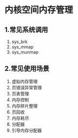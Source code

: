 # 内核空间内存管理

## 1.常见系统调用

1. sys\_brk
2. sys\_mmap
3. sys\_munmap


## 2.常见使用场景
1. 虚拟内存管理
2. 页错误异常管理
3. 页表管理
4. 内存控制
5. 内存碎片整理
6. 页回收
7. 内存耗尽
8. 分配器
9. 引导内存分配器 
